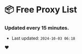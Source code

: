 # :package: Free Proxy List
### Updated every 15 minutes.

- Last updated: `2024-10-03 06:18`

:heart:

